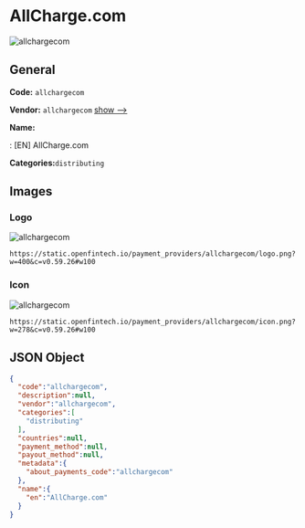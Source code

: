 
# AllCharge.com 
![allchargecom](https://static.openfintech.io/payment_providers/allchargecom/logo.png?w=400&c=v0.59.26#w100)  

## General 
 
**Code:** `allchargecom` 
 
**Vendor:** `allchargecom` [show -->](/vendors/allchargecom/) 
 
**Name:** 
 
:	[EN] AllCharge.com 
 
**Categories:**`distributing` 
 

## Images 

### Logo 
 
![allchargecom](https://static.openfintech.io/payment_providers/allchargecom/logo.png?w=400&c=v0.59.26#w100)  

```
https://static.openfintech.io/payment_providers/allchargecom/logo.png?w=400&c=v0.59.26#w100
```  

### Icon 
 
![allchargecom](https://static.openfintech.io/payment_providers/allchargecom/icon.png?w=278&c=v0.59.26#w100)  

```
https://static.openfintech.io/payment_providers/allchargecom/icon.png?w=278&c=v0.59.26#w100
```  

## JSON Object 

```json
{
  "code":"allchargecom",
  "description":null,
  "vendor":"allchargecom",
  "categories":[
    "distributing"
  ],
  "countries":null,
  "payment_method":null,
  "payout_method":null,
  "metadata":{
    "about_payments_code":"allchargecom"
  },
  "name":{
    "en":"AllCharge.com"
  }
}
```  
